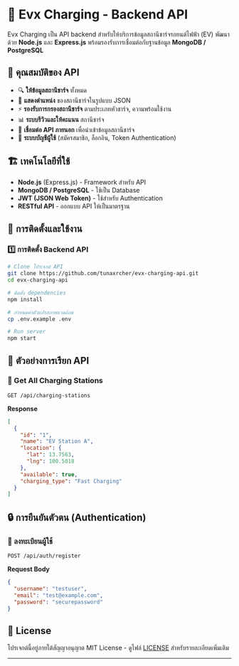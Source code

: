 # 🚗 Evx Charging - Backend API

Evx Charging เป็น API backend สำหรับให้บริการข้อมูลสถานีชาร์จรถยนต์ไฟฟ้า (EV) พัฒนาด้วย **Node.js** และ **Express.js** พร้อมรองรับการเชื่อมต่อกับฐานข้อมูล **MongoDB / PostgreSQL**

## 📌 คุณสมบัติของ API
- 🔍 **ให้ข้อมูลสถานีชาร์จ** ทั้งหมด
- 📍 **แสดงตำแหน่ง** ของสถานีชาร์จในรูปแบบ JSON
- ⚡ **รองรับการกรองสถานีชาร์จ** ตามประเภทหัวชาร์จ, ความพร้อมใช้งาน
- 📊 **ระบบรีวิวและให้คะแนน** สถานีชาร์จ
- 🔗 **เชื่อมต่อ API ภายนอก** เพื่อนำเข้าข้อมูลสถานีชาร์จ
- 👤 **ระบบบัญชีผู้ใช้** (สมัครสมาชิก, ล็อกอิน, Token Authentication)

## 🏗 เทคโนโลยีที่ใช้
- **Node.js** (Express.js) - Framework สำหรับ API
- **MongoDB / PostgreSQL** - ใช้เป็น Database
- **JWT (JSON Web Token)** - ใช้สำหรับ Authentication
- **RESTful API** - ออกแบบ API ให้เป็นมาตรฐาน

## 🔧 การติดตั้งและใช้งาน
### 1️⃣ การติดตั้ง Backend API
```sh
# Clone โปรเจกต์ API
git clone https://github.com/tunaxrcher/evx-charging-api.git
cd evx-charging-api

# ติดตั้ง dependencies
npm install

# กำหนดค่าตัวแปรสภาพแวดล้อม
cp .env.example .env

# Run server
npm start
```

## 📌 ตัวอย่างการเรียก API
### 🔹 Get All Charging Stations
```http
GET /api/charging-stations
```
**Response**
```json
[
  {
    "id": "1",
    "name": "EV Station A",
    "location": {
      "lat": 13.7563,
      "lng": 100.5018
    },
    "available": true,
    "charging_type": "Fast Charging"
  }
]
```

## 🔒 การยืนยันตัวตน (Authentication)
### 🔹 ลงทะเบียนผู้ใช้
```http
POST /api/auth/register
```
**Request Body**
```json
{
  "username": "testuser",
  "email": "test@example.com",
  "password": "securepassword"
}
```

## 📜 License
โปรเจกต์นี้อยู่ภายใต้สัญญาอนุญาต MIT License - ดูไฟล์ [LICENSE](LICENSE) สำหรับรายละเอียดเพิ่มเติม

---
